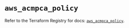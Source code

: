 # `aws_acmpca_policy`

Refer to the Terraform Registry for docs: [`aws_acmpca_policy`](https://registry.terraform.io/providers/hashicorp/aws/5.39.0/docs/resources/acmpca_policy).
